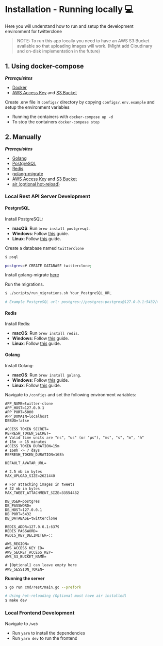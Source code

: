# Installation - Running locally 💻

Here you will understand how to run and setup the development environment for twitterclone

> NOTE: To run this app locally you need to have an AWS S3 Bucket available so that uploading images will work. (Might add Cloudinary and on-disk implementation in the future)

## 1. Using docker-compose

***Prerequisites***
- [Docker](https://docker.com/)
- [AWS Access Key](https://docs.aws.amazon.com/powershell/latest/userguide/pstools-appendix-sign-up.html) and [S3 Bucket](https://aws.amazon.com/s3/)

Create .env file in `configs/` directory by copying `configs/.env.example` and setup the environment variables

- Running the containers with `docker-compose up -d`
- To stop the containers `docker-compose stop`

## 2. Manually

***Prerequisites***
- [Golang](golang.org)
- [PostgreSQL](postgresql.org)
- [Redis](redis.io)
- [golang-migrate](https://github.com/golang-migrate/migrate/tree/master/cmd/migrate)
- [AWS Access Key](https://docs.aws.amazon.com/powershell/latest/userguide/pstools-appendix-sign-up.html) and [S3 Bucket](https://aws.amazon.com/s3/)
- [air (optional hot-reload)](https://github.com/cosmtrek/air)

###  Local Rest API Server Development

#### PostgreSQL
Install PostgreSQL:
- **macOS**: Run `brew install postgresql`.
- **Windows**: Follow [this](https://www.postgresqltutorial.com/install-postgresql/) guide.
- **Linux**: Follow [this](https://www.postgresqltutorial.com/install-postgresql-linux/) guide.


Create a database named `twitterclone`

```sh
$ psql

postgres=# CREATE DATABASE twitterclone;
```

Install golang-migrate [here](https://github.com/golang-migrate/migrate/tree/master/cmd/migrate)

Run the migrations.

```sh
$ ./scripts/run_migrations.sh Your_PostgreSQL_URL

# Example PostgreSQL url: postgres://postgres:postgres@127.0.0.1:5432/twitterclone\?sslmode=disable
```

#### Redis
Install Redis:
- **macOS**: Run `brew install redis`.
- **Windows**: Follow [this](https://redis.io/download#installation) guide.
- **Linux**: Follow [this](https://redis.io/download#installation) guide.

#### Golang
Install Golang:
- **macOS**: Run `brew install golang`.
- **Windows**: Follow [this](https://golang.org/dl/) guide.
- **Linux**: Follow [this](https://golang.org/dl/) guide.


Navigate to `/configs` and set the following environment variables:

```
APP_NAME=twitter-clone
APP_HOST=127.0.0.1
APP_PORT=5000
APP_DOMAIN=localhost
DEBUG=false

ACCESS_TOKEN_SECRET=
REFRESH_TOKEN_SECRET=
# Valid time units are "ns", "us" (or "µs"), "ms", "s", "m", "h"
# 15m -> 15 minutes
ACCESS_TOKEN_DURATION=15m
# 168h -> 7 days
REFRESH_TOKEN_DURATION=168h

DEFAULT_AVATAR_URL=

# 2.5 mb in bytes
MAX_UPLOAD_SIZE=2621440

# For attaching images in tweets
# 32 mb in bytes
MAX_TWEET_ATTACHMENT_SIZE=33554432

DB_USER=postgres
DB_PASSWORD=
DB_HOST=127.0.0.1
DB_PORT=5432
DB_DATABASE=twitterclone

REDIS_ADDR=127.0.0.1:6379
REDIS_PASSWORD=
REDIS_KEY_DELIMITER=::

AWS_REGION=
AWS_ACCESS_KEY_ID=
AWS_SECRET_ACCESS_KEY=
AWS_S3_BUCKET_NAME=

# [Optional] can leave empty here
AWS_SESSION_TOKEN=
```

**Running the server**

```sh
$ go run cmd/rest/main.go --prefork

# Using hot-reloading (Optional must have air installed)
$ make dev
```

### Local Frontend Development

Navigate to `/web`

- Run `yarn` to install the dependencies
- Run `yarn dev` to run the frontend
